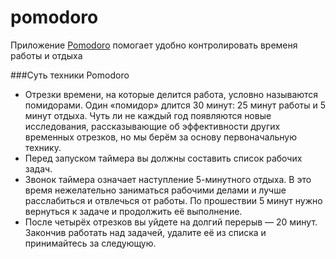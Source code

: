 # pomodoro
Приложение [Pomodoro](https://pomodoro-omega-rose.vercel.app/) помогает удобно контролировать временя работы и отдыха 

###Суть техники Pomodoro
- Отрезки времени, на которые делится работа, условно называются помидорами. Один «помидор» длится 30 минут: 25 минут работы и 5 минут отдыха. Чуть ли не каждый год появляются новые исследования, рассказывающие об эффективности других временных отрезков, но мы берём за основу первоначальную технику.
- Перед запуском таймера вы должны составить список рабочих задач.
- Звонок таймера означает наступление 5-минутного отдыха. В это время нежелательно заниматься рабочими делами и лучше расслабиться и отвлечься от работы. По прошествии 5 минут нужно вернуться к задаче и продолжить её выполнение.
- После четырёх отрезков вы уйдете на долгий перерыв — 20 минут. Закончив работать над задачей, удалите её из списка и принимайтесь за следующую.
